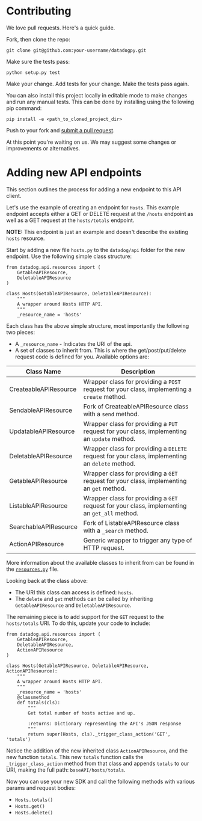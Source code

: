 # Contributing

We love pull requests. Here's a quick guide.

Fork, then clone the repo:

    git clone git@github.com:your-username/datadogpy.git

Make sure the tests pass:

    python setup.py test

Make your change. Add tests for your change. Make the tests pass again.

You can also install this project locally in editable mode to make changes and run any manual tests. This can be done by installing using the following pip command:

```
pip install -e <path_to_cloned_project_dir>
```

Push to your fork and [submit a pull request][pr].

[pr]: https://github.com/your-username/datadogpy/compare/DataDog:master...master

At this point you're waiting on us. We may suggest some changes or
improvements or alternatives.

# Adding new API endpoints
This section outlines the process for adding a new endpoint to this API client.

Let's use the example of creating an endpoint for `Hosts`. This example endpoint accepts either a GET or DELETE request at the `/hosts` endpoint as well as a GET request at the `hosts/totals` endpoint.

**NOTE:** This endpoint is just an example and doesn't describe the existing `hosts` resource.

Start by adding a new file `hosts.py` to the `datadog/api` folder for the new endpoint. Use the following simple class structure:

```
from datadog.api.resources import (
    GetableAPIResource,
    DeletableAPIResource
)

class Hosts(GetableAPIResource, DeletableAPIResource):
    """
    A wrapper around Hosts HTTP API.
    """
    _resource_name = 'hosts'
```

Each class has the above simple structure, most importantly the following two pieces:

* A `_resource_name` - Indicates the URI of the api.
* A set of classes to inherit from. This is where the get/post/put/delete request code is defined for you. Available options are:

| Class Name         | Description                                                                                     |
| --------------------- | ----------------------------------------------------------------------------------------------- |
| CreateableAPIResource | Wrapper class for providing a `POST` request for your class, implementing a `create` method.    |
| SendableAPIResource   | Fork of CreateableAPIResource class with a `send` method.                                       |
| UpdatableAPIResource  | Wrapper class for providing a `PUT` request for your class, implementing an `update` method.    |
| DeletableAPIResource  | Wrapper class for providing a `DELETE` request for your class, implementing an `delete` method. |
| GetableAPIResource    | Wrapper class for providing a `GET` request for your class, implementing an `get` method.       |
| ListableAPIResource   | Wrapper class for providing a `GET` request for your class, implementing an `get_all` method.   |
| SearchableAPIResource | Fork of ListableAPIResource class with a `_search` method.                                      |
| ActionAPIResource     | Generic wrapper to trigger any type of HTTP request.                                            |

More information about the available classes to inherit from can be found in the [`resources.py`](https://github.com/DataDog/datadogpy/blob/master/datadog/api/resources.py) file.

Looking back at the class above:

* The URI this class can access is defined: `hosts`.
* The `delete` and `get` methods can be called by inheriting `GetableAPIResource` and `DeletableAPIResource`.

The remaining piece is to add support for the `GET` request to the `hosts/totals` URI. To do this, update your code to include:

```
from datadog.api.resources import (
    GetableAPIResource,
    DeletableAPIResource,
    ActionAPIResource
)

class Hosts(GetableAPIResource, DeletableAPIResource, ActionAPIResource):
    """
    A wrapper around Hosts HTTP API.
    """
    _resource_name = 'hosts'
    @classmethod
    def totals(cls):
        """
        Get total number of hosts active and up.

        :returns: Dictionary representing the API's JSON response
        """
        return super(Hosts, cls)._trigger_class_action('GET', 'totals')
```

Notice the addition of the new inherited class `ActionAPIResource`, and the new function `totals`. This new `totals` function calls the `_trigger_class_action` method from that class and appends `totals` to our URI, making the full path: `baseAPI/hosts/totals`.

Now you can use your new SDK and call the following methods with various params and request bodies:
* `Hosts.totals()`
* `Hosts.get()`
* `Hosts.delete()`

